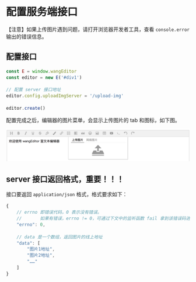 # 配置服务端接口

【注意】如果上传图片遇到问题，请打开浏览器开发者工具，查看 `console.error` 输出的错误信息。

## 配置接口

```js
const E = window.wangEditor
const editor = new E('#div1')

// 配置 server 接口地址
editor.config.uploadImgServer = '/upload-img'

editor.create()
```

配置完成之后，编辑器的图片菜单，会显示上传图片的 tab 和图标，如下图。

![](../../images/upload-img.png)

## server 接口返回格式，重要！！！

接口要返回 `application/json` 格式，格式要求如下：

```js
{
    // errno 即错误代码，0 表示没有错误。
    //       如果有错误，errno != 0，可通过下文中的监听函数 fail 拿到该错误码进行自定义处理
    "errno": 0,

    // data 是一个数组，返回图片的线上地址
    "data": [
        "图片1地址",
        "图片2地址",
        "……"
    ]
}
```
